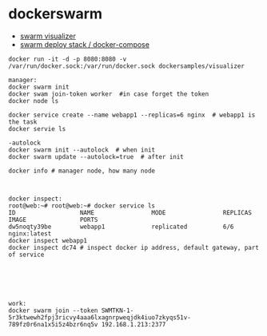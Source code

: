 # dockerswarm

- [swarm visualizer](https://github.com/dockersamples/docker-swarm-visualizer)
- [swarm deploy stack / docker-compose](https://docs.docker.com/engine/swarm/stack-deploy/)
```
docker run -it -d -p 8080:8080 -v /var/run/docker.sock:/var/run/docker.sock dockersamples/visualizer
```

```
manager:
docker swarm init
docker swam join-token worker  #in case forget the token
docker node ls

docker service create --name webapp1 --replicas=6 nginx  # webapp1 is the task
docker servie ls

-autolock
docker swarm init --autolock  # when init
docker swarm update --autolock=true  # after init

docker info # manager node, how many node



docker inspect:
root@web:~# root@web:~# docker service ls
ID                  NAME                MODE                REPLICAS            IMAGE               PORTS
dw5noqty39be        webapp1             replicated          6/6                 nginx:latest
docker inspect webapp1 
docker inspect dc74 # inspect docker ip address, default gateway, part of service






work:
docker swarm join --token SWMTKN-1-5r3ktwewh2fpj3ricvy4aaa6lxagnrpweqjdk4iuo7zkyqs51v-789fz0r6na1x5i5z4bzr6nq5v 192.168.1.213:2377
```
